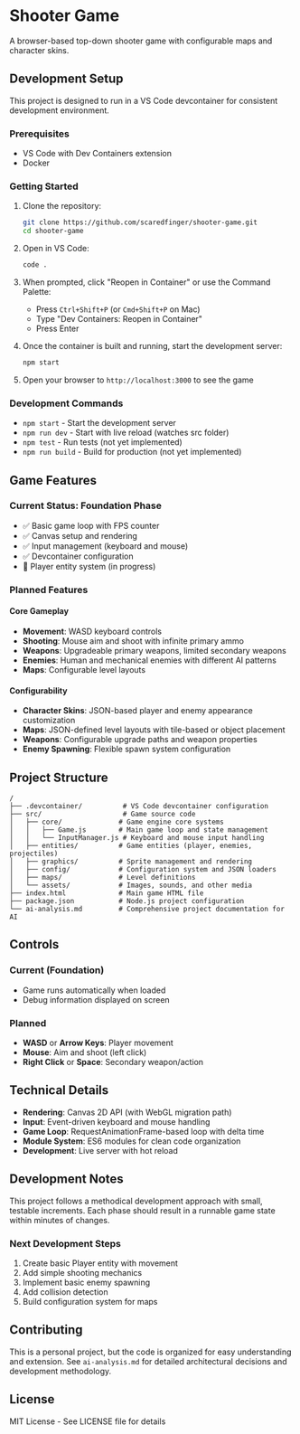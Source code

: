 # Shooter Game

A browser-based top-down shooter game with configurable maps and character skins.

## Development Setup

This project is designed to run in a VS Code devcontainer for consistent development environment.

### Prerequisites
- VS Code with Dev Containers extension
- Docker

### Getting Started

1. Clone the repository:
   ```bash
   git clone https://github.com/scaredfinger/shooter-game.git
   cd shooter-game
   ```

2. Open in VS Code:
   ```bash
   code .
   ```

3. When prompted, click "Reopen in Container" or use the Command Palette:
   - Press `Ctrl+Shift+P` (or `Cmd+Shift+P` on Mac)
   - Type "Dev Containers: Reopen in Container"
   - Press Enter

4. Once the container is built and running, start the development server:
   ```bash
   npm start
   ```

5. Open your browser to `http://localhost:3000` to see the game

### Development Commands

- `npm start` - Start the development server
- `npm run dev` - Start with live reload (watches src folder)
- `npm test` - Run tests (not yet implemented)
- `npm run build` - Build for production (not yet implemented)

## Game Features

### Current Status: Foundation Phase
- ✅ Basic game loop with FPS counter
- ✅ Canvas setup and rendering
- ✅ Input management (keyboard and mouse)
- ✅ Devcontainer configuration
- 🔄 Player entity system (in progress)

### Planned Features

#### Core Gameplay
- **Movement**: WASD keyboard controls
- **Shooting**: Mouse aim and shoot with infinite primary ammo
- **Weapons**: Upgradeable primary weapons, limited secondary weapons
- **Enemies**: Human and mechanical enemies with different AI patterns
- **Maps**: Configurable level layouts

#### Configurability
- **Character Skins**: JSON-based player and enemy appearance customization
- **Maps**: JSON-defined level layouts with tile-based or object placement
- **Weapons**: Configurable upgrade paths and weapon properties
- **Enemy Spawning**: Flexible spawn system configuration

## Project Structure

```
/
├── .devcontainer/          # VS Code devcontainer configuration
├── src/                    # Game source code
│   ├── core/              # Game engine core systems
│   │   ├── Game.js        # Main game loop and state management
│   │   └── InputManager.js # Keyboard and mouse input handling
│   ├── entities/          # Game entities (player, enemies, projectiles)
│   ├── graphics/          # Sprite management and rendering
│   ├── config/            # Configuration system and JSON loaders
│   ├── maps/              # Level definitions
│   └── assets/            # Images, sounds, and other media
├── index.html             # Main game HTML file
├── package.json           # Node.js project configuration
└── ai-analysis.md         # Comprehensive project documentation for AI
```

## Controls

### Current (Foundation)
- Game runs automatically when loaded
- Debug information displayed on screen

### Planned
- **WASD** or **Arrow Keys**: Player movement
- **Mouse**: Aim and shoot (left click)
- **Right Click** or **Space**: Secondary weapon/action

## Technical Details

- **Rendering**: Canvas 2D API (with WebGL migration path)
- **Input**: Event-driven keyboard and mouse handling
- **Game Loop**: RequestAnimationFrame-based loop with delta time
- **Module System**: ES6 modules for clean code organization
- **Development**: Live server with hot reload

## Development Notes

This project follows a methodical development approach with small, testable increments. Each phase should result in a runnable game state within minutes of changes.

### Next Development Steps
1. Create basic Player entity with movement
2. Add simple shooting mechanics
3. Implement basic enemy spawning
4. Add collision detection
5. Build configuration system for maps

## Contributing

This is a personal project, but the code is organized for easy understanding and extension. See `ai-analysis.md` for detailed architectural decisions and development methodology.

## License

MIT License - See LICENSE file for details